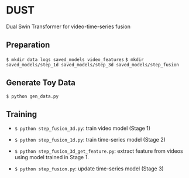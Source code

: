 # DUST
Dual Swin Transformer for video-time-series fusion


## Preparation

`$ mkdir data logs saved_models video_features`
`$ mkdir saved_models/step_1d saved_models/step_3d saved_models/step_fusion`


## Generate Toy Data

`$ python gen_data.py`


## Training

- `$ python step_fusion_3d.py`: train video model (Stage 1)

- `$ python step_fusion_1d.py`: train time-series model (Stage 2)

- `$ python step_fusion_3d_get_feature.py`: extract feature from videos using model trained in Stage 1.

- `$ python step_fusion.py`: update time-series model (Stage 3)